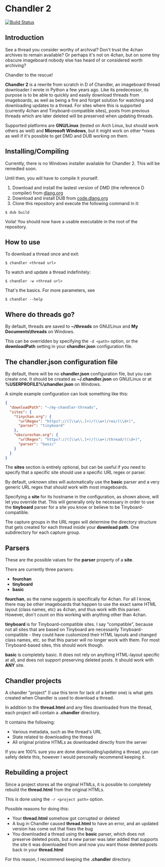 # Chandler 2
[![Build Status](https://travis-ci.org/forbjok/chandler2.svg?branch=master)](https://travis-ci.org/forbjok/chandler2)

## Introduction
See a thread you consider worthy of archival?
Don't trust the 4chan archives to remain available?
Or perhaps it's not on 4chan, but on some tiny obscure imageboard nobody else has heard of or considered worth archiving?

Chandler to the rescue!

**Chandler 2** is a rewrite from scratch in D of Chandler, an imageboard thread downloader I wrote in Python a few years ago.
Like its predecessor, its purpose is to be able to quickly and easily download threads from imageboards, as well as being a fire and forget solution for watching and downloading updates to a thread.
For sites where this is supported (currently 4chan and Tinyboard-compatible sites), posts from previous threads which are later deleted will be preserved when updating threads.

Supported platforms are **GNU/Linux** (tested on Arch Linux, but should work others as well) and **Microsoft Windows**, but it might work on other *nixes as well if it's possible to get DMD and DUB working on them.

## Installing/Compiling
Currently, there is no Windows installer available for Chandler 2. This will be remedied soon.

Until then, you will have to compile it yourself.

1. Download and install the lastest version of DMD (the reference D compiler) from [dlang.org](http://dlang.org/)
2. Download and install DUB from [code.dlang.org](https://code.dlang.org/)
3. Clone this repository and execute the following command in it:
```
$ dub build
```

Voila! You should now have a usable executable in the root of the repository.

## How to use
To download a thread once and exit:
```
$ chandler <thread url>
```

To watch and update a thread indefinitely:
```
$ chandler -w <thread url>
```

That's the basics. For more parameters, see
```
$ chandler --help
```

## Where do threads go?
By default, threads are saved to **~/threads** on GNU/Linux and **My Documents\threads** on Windows.

This can be overridden by specifying the `-d <path>` option, or the **downloadPath** setting in your **chandler.json** configuration file.

## The chandler.json configuration file
By default, there will be no **chandler.json** configuration file, but you can create one.
It should be created as **~/.chandler.json** on GNU/Linux or at **%USERPROFILE%\chandler.json** on Windows.

A simple example configuration can look something like this:
```json
{
  "downloadPath": "~/my-chandler-threads",
  "sites": {
    "tinychan.org": {
      "urlRegex": "https?://([\\w\\.]+)/(\\w+)/res/(\\d+)",
      "parser": "tinyboard"
    },
    "obscurechan.org": {
      "urlRegex": "https?://([\\w\\.]+)/(\\w+)/thread/(\\d+)",
      "parser": "basic"
    }
  }
}
```

The **sites** section is entirely optional, but can be useful if you need to specify that a specific site should use a specific URL regex or parser.

By default, unknown sites will automatically use the **basic** parser and a very generic URL regex that _should_ work with most imageboards.

Specifying a **site** for its hostname in the configuration, as shown above, will let you override that.
This will generally only be necessary in order to use the **tinyboard** parser for a site you know or believe to be Tinyboard-compatible.

The capture groups in the URL regex will determine the directory structure that gets created for each thread inside your **download path**.
One subdirectory for each capture group.

## Parsers
These are the possible values for the **parser** property of a **site**.

There are currently three parsers:
* **fourchan**
* **tinyboard**
* **basic**

**fourchan**, as the name suggests is specifically for 4chan. For all I know, there may be other imageboards that happen to use the exact same HTML layout (class names, etc) as 4chan, and thus work with this parser. However, don't count on this working with anything other than 4chan.

**tinyboard** is for Tinyboard-compatible sites. I say "compatible", because not all sites that are based on Tinyboard are necessarily Tinyboard-compatible - they could have customized their HTML layouts and changed class names, etc. so that this parser will no longer work with them. For most Tinyboard-based sites, this should work though.

**basic** is completely basic. It does not rely on anything HTML-layout specific at all, and does not support preserving deleted posts. It should work with **ANY** site.

## Chandler projects
A chandler "project" (I use this term for lack of a better one) is what gets created when Chandler is used to download a thread.

In addition to the **thread.html** and any files downloaded from the thread, each project will contain a **.chandler** directory.

It contains the following:
* Various metadata, such as the thread's URL
* State related to downloading the thread
* All original pristine HTMLs as downloaded directly from the server

If you are 100% sure you are done downloading/updating a thread, you can safely delete this, however I would personally recommend keeping it.

## Rebuilding a project
Since a project stores all the original HTMLs, it is possible to completely rebuild the **thread.html** from the original HTMLs.

This is done using the `-r <project path>` option.

Possible reasons for doing this:
* Your **thread.html** somehow got corrupted or deleted
* A bug in Chandler caused **thread.html** to have an error, and an updated version has come out that fixes the bug
* You downloaded a thread using the **basic** parser, which does not preserve deleted posts, but a new parser was later added that supports the site it was downloaded from and now you want those deleted posts back in your **thread.html**

For this reason, I recommend keeping the **.chandler** directory.
